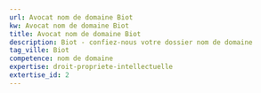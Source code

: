 ```yaml
---
url: Avocat nom de domaine Biot
kw: Avocat nom de domaine Biot
title: Avocat nom de domaine Biot
description: Biot - confiez-nous votre dossier nom de domaine
tag_ville: Biot
competence: nom de domaine
expertise: droit-propriete-intellectuelle
extertise_id: 2
---
```

